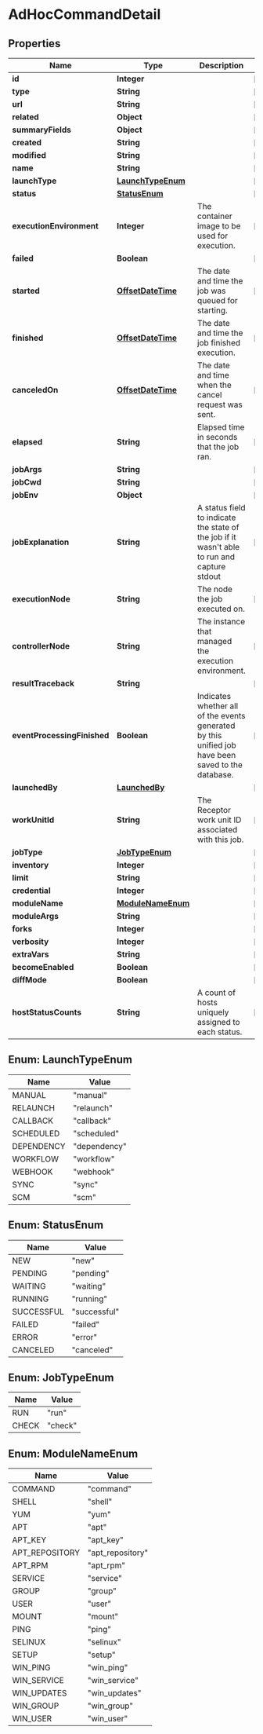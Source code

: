 # AdHocCommandDetail

## Properties
Name | Type | Description | Notes
------------ | ------------- | ------------- | -------------
**id** | **Integer** |  |  [optional]
**type** | **String** |  |  [optional]
**url** | **String** |  |  [optional]
**related** | **Object** |  |  [optional]
**summaryFields** | **Object** |  |  [optional]
**created** | **String** |  |  [optional]
**modified** | **String** |  |  [optional]
**name** | **String** |  |  [optional]
**launchType** | [**LaunchTypeEnum**](#LaunchTypeEnum) |  |  [optional]
**status** | [**StatusEnum**](#StatusEnum) |  |  [optional]
**executionEnvironment** | **Integer** | The container image to be used for execution. |  [optional]
**failed** | **Boolean** |  |  [optional]
**started** | [**OffsetDateTime**](OffsetDateTime.md) | The date and time the job was queued for starting. |  [optional]
**finished** | [**OffsetDateTime**](OffsetDateTime.md) | The date and time the job finished execution. |  [optional]
**canceledOn** | [**OffsetDateTime**](OffsetDateTime.md) | The date and time when the cancel request was sent. |  [optional]
**elapsed** | **String** | Elapsed time in seconds that the job ran. |  [optional]
**jobArgs** | **String** |  |  [optional]
**jobCwd** | **String** |  |  [optional]
**jobEnv** | **Object** |  |  [optional]
**jobExplanation** | **String** | A status field to indicate the state of the job if it wasn&#x27;t able to run and capture stdout |  [optional]
**executionNode** | **String** | The node the job executed on. |  [optional]
**controllerNode** | **String** | The instance that managed the execution environment. |  [optional]
**resultTraceback** | **String** |  |  [optional]
**eventProcessingFinished** | **Boolean** | Indicates whether all of the events generated by this unified job have been saved to the database. |  [optional]
**launchedBy** | [**LaunchedBy**](LaunchedBy.md) |  |  [optional]
**workUnitId** | **String** | The Receptor work unit ID associated with this job. |  [optional]
**jobType** | [**JobTypeEnum**](#JobTypeEnum) |  |  [optional]
**inventory** | **Integer** |  |  [optional]
**limit** | **String** |  |  [optional]
**credential** | **Integer** |  |  [optional]
**moduleName** | [**ModuleNameEnum**](#ModuleNameEnum) |  |  [optional]
**moduleArgs** | **String** |  |  [optional]
**forks** | **Integer** |  |  [optional]
**verbosity** | **Integer** |  |  [optional]
**extraVars** | **String** |  |  [optional]
**becomeEnabled** | **Boolean** |  |  [optional]
**diffMode** | **Boolean** |  |  [optional]
**hostStatusCounts** | **String** | A count of hosts uniquely assigned to each status. |  [optional]

<a name="LaunchTypeEnum"></a>
## Enum: LaunchTypeEnum
Name | Value
---- | -----
MANUAL | &quot;manual&quot;
RELAUNCH | &quot;relaunch&quot;
CALLBACK | &quot;callback&quot;
SCHEDULED | &quot;scheduled&quot;
DEPENDENCY | &quot;dependency&quot;
WORKFLOW | &quot;workflow&quot;
WEBHOOK | &quot;webhook&quot;
SYNC | &quot;sync&quot;
SCM | &quot;scm&quot;

<a name="StatusEnum"></a>
## Enum: StatusEnum
Name | Value
---- | -----
NEW | &quot;new&quot;
PENDING | &quot;pending&quot;
WAITING | &quot;waiting&quot;
RUNNING | &quot;running&quot;
SUCCESSFUL | &quot;successful&quot;
FAILED | &quot;failed&quot;
ERROR | &quot;error&quot;
CANCELED | &quot;canceled&quot;

<a name="JobTypeEnum"></a>
## Enum: JobTypeEnum
Name | Value
---- | -----
RUN | &quot;run&quot;
CHECK | &quot;check&quot;

<a name="ModuleNameEnum"></a>
## Enum: ModuleNameEnum
Name | Value
---- | -----
COMMAND | &quot;command&quot;
SHELL | &quot;shell&quot;
YUM | &quot;yum&quot;
APT | &quot;apt&quot;
APT_KEY | &quot;apt_key&quot;
APT_REPOSITORY | &quot;apt_repository&quot;
APT_RPM | &quot;apt_rpm&quot;
SERVICE | &quot;service&quot;
GROUP | &quot;group&quot;
USER | &quot;user&quot;
MOUNT | &quot;mount&quot;
PING | &quot;ping&quot;
SELINUX | &quot;selinux&quot;
SETUP | &quot;setup&quot;
WIN_PING | &quot;win_ping&quot;
WIN_SERVICE | &quot;win_service&quot;
WIN_UPDATES | &quot;win_updates&quot;
WIN_GROUP | &quot;win_group&quot;
WIN_USER | &quot;win_user&quot;
